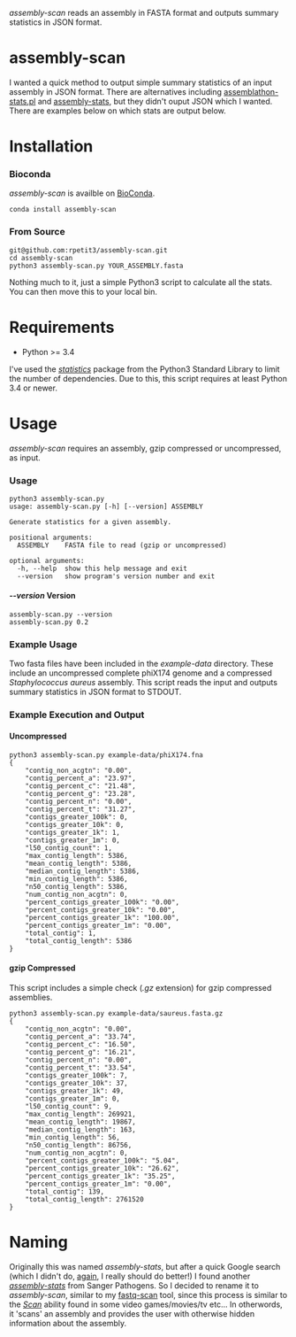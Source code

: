 *assembly-scan* reads an assembly in FASTA format and outputs summary statistics in JSON format.

# assembly-scan
I wanted a quick method to output simple summary statistics of an input assembly in JSON format. There are alternatives including [assemblathon-stats.pl](https://github.com/ucdavis-bioinformatics/assemblathon2-analysis) and [assembly-stats](https://github.com/sanger-pathogens/assembly-stats), but they didn't ouput JSON which I wanted. There are examples below on which stats are output below.

# Installation
### Bioconda
*assembly-scan* is availble on [BioConda](https://bioconda.github.io/recipes/assembly-scan/README.html).
```
conda install assembly-scan
```

### From Source
```
git@github.com:rpetit3/assembly-scan.git
cd assembly-scan
python3 assembly-scan.py YOUR_ASSEMBLY.fasta
```
Nothing much to it, just a simple Python3 script to calculate all the stats. You can then move this to your local bin.

# Requirements
* Python >= 3.4 

I've used the [*statistics*](https://docs.python.org/3/library/statistics.html) package from the Python3 Standard Library to limit the number of dependencies. Due to this, this script requires at least Python 3.4 or newer.

# Usage
*assembly-scan* requires an assembly, gzip compressed or uncompressed, as input. 

### Usage
```
python3 assembly-scan.py
usage: assembly-scan.py [-h] [--version] ASSEMBLY

Generate statistics for a given assembly.

positional arguments:
  ASSEMBLY    FASTA file to read (gzip or uncompressed)

optional arguments:
  -h, --help  show this help message and exit
  --version   show program's version number and exit
```

#### *--version* Version
```
assembly-scan.py --version
assembly-scan.py 0.2
```

### Example Usage
Two fasta files have been included in the *example-data* directory. These include an uncompressed complete phiX174 genome and a compressed *Staphylococcus aureus* assembly. This script reads the input and outputs summary statistics in JSON format to STDOUT.

### Example Execution and Output
#### Uncompressed
```
python3 assembly-scan.py example-data/phiX174.fna
{
    "contig_non_acgtn": "0.00",
    "contig_percent_a": "23.97",
    "contig_percent_c": "21.48",
    "contig_percent_g": "23.28",
    "contig_percent_n": "0.00",
    "contig_percent_t": "31.27",
    "contigs_greater_100k": 0,
    "contigs_greater_10k": 0,
    "contigs_greater_1k": 1,
    "contigs_greater_1m": 0,
    "l50_contig_count": 1,
    "max_contig_length": 5386,
    "mean_contig_length": 5386,
    "median_contig_length": 5386,
    "min_contig_length": 5386,
    "n50_contig_length": 5386,
    "num_contig_non_acgtn": 0,
    "percent_contigs_greater_100k": "0.00",
    "percent_contigs_greater_10k": "0.00",
    "percent_contigs_greater_1k": "100.00",
    "percent_contigs_greater_1m": "0.00",
    "total_contig": 1,
    "total_contig_length": 5386
}
```

#### gzip Compressed
This script includes a simple check (*.gz* extension) for gzip compressed assemblies.
```
python3 assembly-scan.py example-data/saureus.fasta.gz
{
    "contig_non_acgtn": "0.00",
    "contig_percent_a": "33.74",
    "contig_percent_c": "16.50",
    "contig_percent_g": "16.21",
    "contig_percent_n": "0.00",
    "contig_percent_t": "33.54",
    "contigs_greater_100k": 7,
    "contigs_greater_10k": 37,
    "contigs_greater_1k": 49,
    "contigs_greater_1m": 0,
    "l50_contig_count": 9,
    "max_contig_length": 269921,
    "mean_contig_length": 19867,
    "median_contig_length": 163,
    "min_contig_length": 56,
    "n50_contig_length": 86756,
    "num_contig_non_acgtn": 0,
    "percent_contigs_greater_100k": "5.04",
    "percent_contigs_greater_10k": "26.62",
    "percent_contigs_greater_1k": "35.25",
    "percent_contigs_greater_1m": "0.00",
    "total_contig": 139,
    "total_contig_length": 2761520
}
```

# Naming
Originally this was named *assembly-stats*, but after a quick Google search (which I didn't do, [again](https://github.com/rpetit3/fastq-scan#naming), I really should do better!) I found another [*assembly-stats*](https://github.com/sanger-pathogens/assembly-stats) from Sanger Pathogens. So I decided to rename it to *assembly-scan*, similar to my [fastq-scan](https://github.com/rpetit3/fastq-scan) tool, since this process is similar to the [*Scan*](
https://tvtropes.org/pmwiki/pmwiki.php/Main/EnemyScan) ability found in some video games/movies/tv etc... In otherwords, it 'scans' an assembly and provides the user with otherwise hidden information about the assembly.
